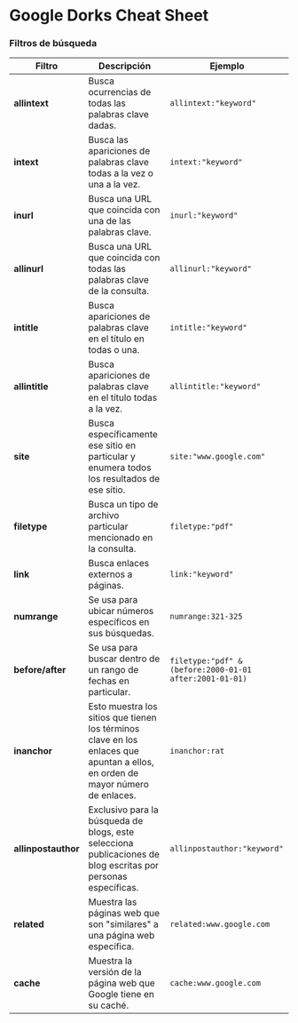 # Google Dorks Cheat Sheet

### Filtros de búsqueda

| Filtro | Descripción                    | Ejemplo                    |
| ------------- | ------------------------------ | ------------------------------ |
| **allintext**      | Busca ocurrencias de todas las palabras clave dadas.       | `allintext:"keyword"`       |
| **intext**   | Busca las apariciones de palabras clave todas a la vez o una a la vez.     | `intext:"keyword"`       |
| **inurl**   | Busca una URL que coincida con una de las palabras clave.     | `inurl:"keyword"`       |
| **allinurl**   | Busca una URL que coincida con todas las palabras clave de la consulta.     | `allinurl:"keyword"`       |
| **intitle**   | Busca apariciones de palabras clave en el título en todas o una.    | `intitle:"keyword"`       |
| **allintitle**   | Busca apariciones de palabras clave en el título todas a la vez.     | `allintitle:"keyword"`       |
| **site**   | Busca específicamente ese sitio en particular y enumera todos los resultados de ese sitio.    | `site:"www.google.com"`       |
| **filetype**   | Busca un tipo de archivo particular mencionado en la consulta.    | `filetype:"pdf"`       |
| **link**   | Busca enlaces externos a páginas.    | `link:"keyword"`       |
| **numrange**      | Se usa para ubicar números específicos en sus búsquedas.       | `numrange:321-325`       |
| **before/after**      | Se usa para buscar dentro de un rango de fechas en particular.       | `filetype:"pdf" & (before:2000-01-01 after:2001-01-01)`       |
| **inanchor**      | Esto muestra los sitios que tienen los términos clave en los enlaces que apuntan a ellos, en orden de mayor número de enlaces.       | `inanchor:rat`       |
| **allinpostauthor**      | Exclusivo para la búsqueda de blogs, este selecciona publicaciones de blog escritas por personas específicas.       | `allinpostauthor:"keyword"`       |
| **related**      | Muestra las páginas web que son "similares" a una página web específica.       | `related:www.google.com`       |
| **cache**      | Muestra la versión de la página web que Google tiene en su caché.       | `cache:www.google.com`       |